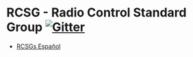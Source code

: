 # RCSG - Radio Control Standard Group [![Gitter](https://badges.gitter.im/rcsg/rcsg.svg)](https://gitter.im/rcsg/rcsg?utm_source=badge&utm_medium=badge&utm_campaign=pr-badge)

* [RCSGs Español](es/list.md)
